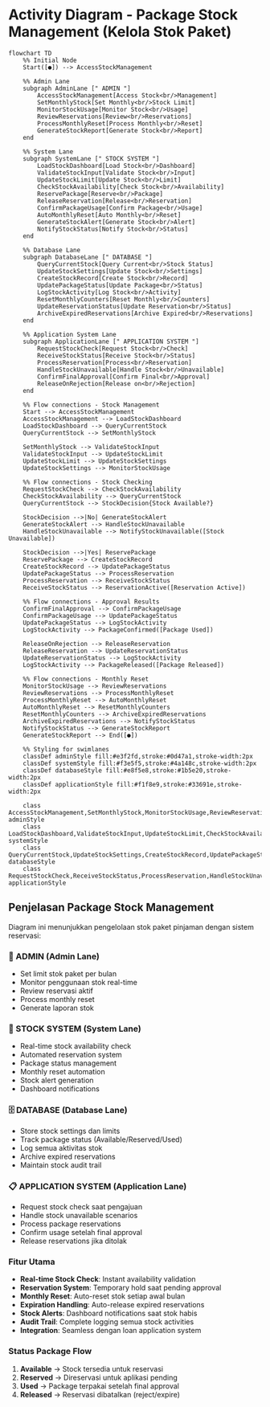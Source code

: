 # Activity Diagram - Package Stock Management (Kelola Stok Paket)

```mermaid
flowchart TD
    %% Initial Node
    Start([●]) --> AccessStockManagement
    
    %% Admin Lane
    subgraph AdminLane [" ADMIN "]
        AccessStockManagement[Access Stock<br/>Management]
        SetMonthlyStock[Set Monthly<br/>Stock Limit]
        MonitorStockUsage[Monitor Stock<br/>Usage]
        ReviewReservations[Review<br/>Reservations]
        ProcessMonthlyReset[Process Monthly<br/>Reset]
        GenerateStockReport[Generate Stock<br/>Report]
    end
    
    %% System Lane
    subgraph SystemLane [" STOCK SYSTEM "]
        LoadStockDashboard[Load Stock<br/>Dashboard]
        ValidateStockInput[Validate Stock<br/>Input]
        UpdateStockLimit[Update Stock<br/>Limit]
        CheckStockAvailability[Check Stock<br/>Availability]
        ReservePackage[Reserve<br/>Package]
        ReleaseReservation[Release<br/>Reservation]
        ConfirmPackageUsage[Confirm Package<br/>Usage]
        AutoMonthlyReset[Auto Monthly<br/>Reset]
        GenerateStockAlert[Generate Stock<br/>Alert]
        NotifyStockStatus[Notify Stock<br/>Status]
    end
    
    %% Database Lane
    subgraph DatabaseLane [" DATABASE "]
        QueryCurrentStock[Query Current<br/>Stock Status]
        UpdateStockSettings[Update Stock<br/>Settings]
        CreateStockRecord[Create Stock<br/>Record]
        UpdatePackageStatus[Update Package<br/>Status]
        LogStockActivity[Log Stock<br/>Activity]
        ResetMonthlyCounters[Reset Monthly<br/>Counters]
        UpdateReservationStatus[Update Reservation<br/>Status]
        ArchiveExpiredReservations[Archive Expired<br/>Reservations]
    end
    
    %% Application System Lane
    subgraph ApplicationLane [" APPLICATION SYSTEM "]
        RequestStockCheck[Request Stock<br/>Check]
        ReceiveStockStatus[Receive Stock<br/>Status]
        ProcessReservation[Process<br/>Reservation]
        HandleStockUnavailable[Handle Stock<br/>Unavailable]
        ConfirmFinalApproval[Confirm Final<br/>Approval]
        ReleaseOnRejection[Release on<br/>Rejection]
    end
    
    %% Flow connections - Stock Management
    Start --> AccessStockManagement
    AccessStockManagement --> LoadStockDashboard
    LoadStockDashboard --> QueryCurrentStock
    QueryCurrentStock --> SetMonthlyStock
    
    SetMonthlyStock --> ValidateStockInput
    ValidateStockInput --> UpdateStockLimit
    UpdateStockLimit --> UpdateStockSettings
    UpdateStockSettings --> MonitorStockUsage
    
    %% Flow connections - Stock Checking
    RequestStockCheck --> CheckStockAvailability
    CheckStockAvailability --> QueryCurrentStock
    QueryCurrentStock --> StockDecision{Stock Available?}
    
    StockDecision -->|No| GenerateStockAlert
    GenerateStockAlert --> HandleStockUnavailable
    HandleStockUnavailable --> NotifyStockUnavailable([Stock Unavailable])
    
    StockDecision -->|Yes| ReservePackage
    ReservePackage --> CreateStockRecord
    CreateStockRecord --> UpdatePackageStatus
    UpdatePackageStatus --> ProcessReservation
    ProcessReservation --> ReceiveStockStatus
    ReceiveStockStatus --> ReservationActive([Reservation Active])
    
    %% Flow connections - Approval Results
    ConfirmFinalApproval --> ConfirmPackageUsage
    ConfirmPackageUsage --> UpdatePackageStatus
    UpdatePackageStatus --> LogStockActivity
    LogStockActivity --> PackageConfirmed([Package Used])
    
    ReleaseOnRejection --> ReleaseReservation
    ReleaseReservation --> UpdateReservationStatus
    UpdateReservationStatus --> LogStockActivity
    LogStockActivity --> PackageReleased([Package Released])
    
    %% Flow connections - Monthly Reset
    MonitorStockUsage --> ReviewReservations
    ReviewReservations --> ProcessMonthlyReset
    ProcessMonthlyReset --> AutoMonthlyReset
    AutoMonthlyReset --> ResetMonthlyCounters
    ResetMonthlyCounters --> ArchiveExpiredReservations
    ArchiveExpiredReservations --> NotifyStockStatus
    NotifyStockStatus --> GenerateStockReport
    GenerateStockReport --> End([●])
    
    %% Styling for swimlanes
    classDef adminStyle fill:#e3f2fd,stroke:#0d47a1,stroke-width:2px
    classDef systemStyle fill:#f3e5f5,stroke:#4a148c,stroke-width:2px  
    classDef databaseStyle fill:#e8f5e8,stroke:#1b5e20,stroke-width:2px
    classDef applicationStyle fill:#f1f8e9,stroke:#33691e,stroke-width:2px
    
    class AccessStockManagement,SetMonthlyStock,MonitorStockUsage,ReviewReservations,ProcessMonthlyReset,GenerateStockReport adminStyle
    class LoadStockDashboard,ValidateStockInput,UpdateStockLimit,CheckStockAvailability,ReservePackage,ReleaseReservation,ConfirmPackageUsage,AutoMonthlyReset,GenerateStockAlert,NotifyStockStatus systemStyle
    class QueryCurrentStock,UpdateStockSettings,CreateStockRecord,UpdatePackageStatus,LogStockActivity,ResetMonthlyCounters,UpdateReservationStatus,ArchiveExpiredReservations databaseStyle
    class RequestStockCheck,ReceiveStockStatus,ProcessReservation,HandleStockUnavailable,ConfirmFinalApproval,ReleaseOnRejection applicationStyle
```

## Penjelasan Package Stock Management

Diagram ini menunjukkan pengelolaan stok paket pinjaman dengan sistem reservasi:

### 👤 ADMIN (Admin Lane)
- Set limit stok paket per bulan
- Monitor penggunaan stok real-time
- Review reservasi aktif
- Process monthly reset
- Generate laporan stok

### 🤖 STOCK SYSTEM (System Lane)
- Real-time stock availability check
- Automated reservation system
- Package status management
- Monthly reset automation
- Stock alert generation
- Dashboard notifications

### 🗄️ DATABASE (Database Lane)
- Store stock settings dan limits
- Track package status (Available/Reserved/Used)
- Log semua aktivitas stok
- Archive expired reservations
- Maintain stock audit trail

### 📋 APPLICATION SYSTEM (Application Lane)
- Request stock check saat pengajuan
- Handle stock unavailable scenarios
- Process package reservations
- Confirm usage setelah final approval
- Release reservations jika ditolak

### Fitur Utama
- **Real-time Stock Check**: Instant availability validation
- **Reservation System**: Temporary hold saat pending approval
- **Monthly Reset**: Auto-reset stok setiap awal bulan
- **Expiration Handling**: Auto-release expired reservations
- **Stock Alerts**: Dashboard notifications saat stok habis
- **Audit Trail**: Complete logging semua stock activities
- **Integration**: Seamless dengan loan application system

### Status Package Flow
1. **Available** → Stock tersedia untuk reservasi
2. **Reserved** → Direservasi untuk aplikasi pending
3. **Used** → Package terpakai setelah final approval
4. **Released** → Reservasi dibatalkan (reject/expire)
